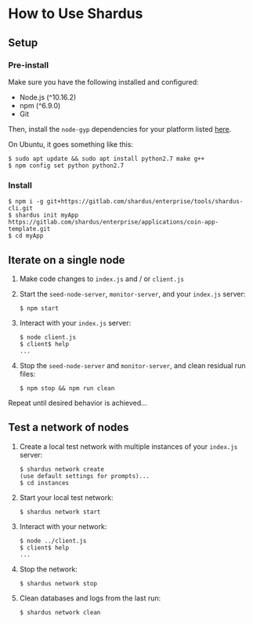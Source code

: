 # How to Use Shardus

## Setup

### Pre-install

Make sure you have the following installed and configured:
* Node.js (^10.16.2)
* npm (^6.9.0)
* Git

Then, install the `node-gyp` dependencies for your platform listed [here](https://www.npmjs.com/package/node-gyp#installation).

On Ubuntu, it goes something like this:
```
$ sudo apt update && sudo apt install python2.7 make g++
$ npm config set python python2.7
```

### Install

```
$ npm i -g git+https://gitlab.com/shardus/enterprise/tools/shardus-cli.git
$ shardus init myApp https://gitlab.com/shardus/enterprise/applications/coin-app-template.git
$ cd myApp
```

## Iterate on a single node

1. Make code changes to `index.js` and / or `client.js`

2. Start the `seed-node-server`, `monitor-server`, and your `index.js` server:

    ```
    $ npm start
    ```

3. Interact with your `index.js` server:

    ```
    $ node client.js
    $ client$ help
    ...
    ```

4. Stop the `seed-node-server` and `monitor-server`, and clean residual run files:

    ```
    $ npm stop && npm run clean
    ```

Repeat until desired behavior is achieved...

## Test a network of nodes

1. Create a local test network with multiple instances of your `index.js` server:

    ```
    $ shardus network create
    (use default settings for prompts)...
    $ cd instances
    ```

2. Start your local test network:

    ```
    $ shardus network start
    ```

3. Interact with your network:

    ```
    $ node ../client.js
    $ client$ help
    ...
    ```

4. Stop the network:

   ```
   $ shardus network stop
   ```

5. Clean databases and logs from the last run:

   ```
   $ shardus network clean
   ```
